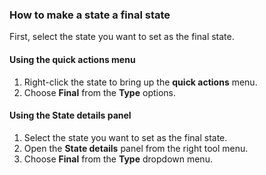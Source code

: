 ### How to make a state a final state

First, select the state you want to set as the final state.

#### Using the **quick actions** menu

1. Right-click the state to bring up the **quick actions** menu.
2. Choose **Final** from the **Type** options.

#### Using the **State details** panel

1. Select the state you want to set as the final state.
2. Open the **State details** panel from the right tool menu.
3. Choose **Final** from the **Type** dropdown menu.
